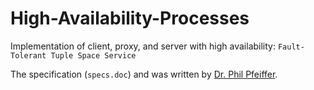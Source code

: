 # High-Availability-Processes
Implementation of client, proxy, and  server with high availability:
`Fault-Tolerant Tuple Space Service`

The specification (`specs.doc`) and was written by [Dr. Phil Pfeiffer](https://www.linkedin.com/in/philpfeiffer/).

